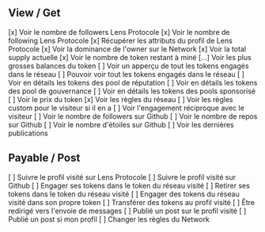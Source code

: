 ## View / Get

[x] Voir le nombre de followers Lens Protocole
[x] Voir le nombre de following Lens Protocole
[x] Récupérer les attributs du profil de Lens Protocole
[x] Voir la dominance de l'owner sur le Network
[x] Voir la total supply actuelle
[x] Voir le nombre de token restant à miné
[...] Voir les plus grosses balances du token
[ ] Voir un apperçu de tout les tokens engagés dans le réseau
[ ] Pouvoir voir tout les tokens engagés dans le réseau
[ ] Voir en détails les tokens des pool de réputation
[ ] Voir en détails les tokens des pool de gouvernance
[ ] Voir en détails les tokens des pools sponsorisé
[ ] Voir le prix du token
[x] Voir les règles du réseau
[ ] Voir les règles custom pour le visiteur si il en a
[ ] Voir l'engagement réciproque avec le visiteur
[ ] Voir le nombre de followers sur Github
[ ] Voir le nombre de repos sur Github
[ ] Voir le nombre d'étoiles sur Github
[ ] Voir les dernières publications

## Payable / Post

[ ] Suivre le profil visité sur Lens Protocole
[ ] Suivre le profil visité sur Github
[ ] Engager ses tokens dans le token du réseau visité
[ ] Retirer ses tokens dans le token du réseau visité
[ ] Engager des tokens du réseau visité dans son propre token
[ ] Transférer des tokens au profil visité
[ ] Être redirigé vers l'envoie de messages
[ ] Publié un post sur le profil visité
[ ] Publié un post si mon profil
[ ] Changer les règles du Network
